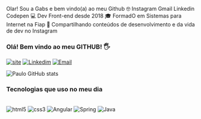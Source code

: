 Olar! Sou a Gabs e bem vindo(a) ao meu Github 🤓
Instagram Gmail Linkedin Codepen
💻 Dev Front-end desde 2018
🎓 FormadO em Sistemas para Internet na Fiap
📱 Compartilhando conteúdos de desenvolvimento e da vida de dev no Instagram

### Olá! Bem vindo ao meu GITHUB! 🖐

[![site](https://img.shields.io/badge/VitorCode-Up-76B900?style=for-the-badge&logo=vitorcode&logoColor=white)](https://)
[![Linkedim](https://img.shields.io/badge/LinkedIn-0077B5?style=for-the-badge&logo=linkedin&logoColor=white)](https://www.linkedin.com/in/paulovitor21)
[![Email](https://img.shields.io/badge/Gmail-D14836?style=for-the-badge&logo=gmail&logoColor=white)](https://www.linkedin.com/in/paulovitor21)

![Paulo GitHub stats](https://github-readme-stats.vercel.app/api?username=paulovitor21&show_icons=true&theme=onedark)

### Tecnologias que uso no meu dia

<div style="display: inline_block"><br/>
    <img align="center" alt="html5" src="https://img.shields.io/badge/HTML5-E34F26?style=for-the-badge&logo=html5&logoColor=white" />
    <img align="center" alt="css3" src="https://img.shields.io/badge/CSS3-1572B6?style=for-the-badge&logo=css3&logoColor=white"/>
    <img align="center" alt="Angular" src="https://img.shields.io/badge/Angular-DD0031?style=for-the-badge&logo=angular&logoColor=white"/>
    <img align="center" alt="Spring" src="https://img.shields.io/badge/Spring-6DB33F?style=for-the-badge&logo=spring&logoColor=white"/>
    <img align="center" alt="Java" src="https://img.shields.io/badge/Java-ED8B00?style=for-the-badge&logo=java&logoColor=white"/>
</div>
